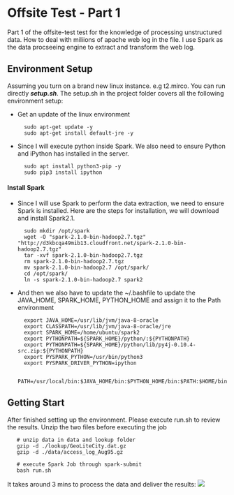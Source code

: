 # Offsite Test - Part 1
Part 1 of the offsite-test test for the knowledge of processing unstructured data. How to deal with miliions of apache web log in the file. I use Spark as the data procseeing engine to extract and transform the web log. 

## Environment Setup 
Assuming you turn on a brand new linux instance. e.g t2.mirco. You can run directly ***setup.sh***. The setup.sh in the project folder covers all the following environment setup:

* Get an update of the linux environment 

        sudo apt-get update -y
        sudo apt-get install default-jre -y
    
* Since I will execute python inside Spark. We also need to ensure Python and iPython has installed in the server.

        sudo apt install python3-pip -y
        sudo pip3 install ipython

#### Install Spark 
* Since I will use Spark to perform the data extraction, we need to ensure Spark is installed. Here are the steps for installation, we will download and install Spark2.1. 

        sudo mkdir /opt/spark
        wget -O "spark-2.1.0-bin-hadoop2.7.tgz" "http://d3kbcqa49mib13.cloudfront.net/spark-2.1.0-bin-hadoop2.7.tgz"
        tar -xvf spark-2.1.0-bin-hadoop2.7.tgz
        rm spark-2.1.0-bin-hadoop2.7.tgz
        mv spark-2.1.0-bin-hadoop2.7 /opt/spark/
        cd /opt/spark/
        ln -s spark-2.1.0-bin-hadoop2.7 spark2
    
* And then we also have to update the ~/.bashfile to update the JAVA_HOME, SPARK_HOME, PYTHON_HOME and assign it to the Path environment

        export JAVA_HOME=/usr/lib/jvm/java-8-oracle
        export CLASSPATH=/usr/lib/jvm/java-8-oracle/jre
        export SPARK_HOME=/home/ubuntu/spark2
        export PYTHONPATH=${SPARK_HOME}/python/:${PYTHONPATH}
        export PYTHONPATH=${SPARK_HOME}/python/lib/py4j-0.10.4-src.zip:${PYTHONPATH}
        export PYSPARK_PYTHON=/usr/bin/python3
        export PYSPARK_DRIVER_PYTHON=ipython
        
        PATH=/usr/local/bin:$JAVA_HOME/bin:$PYTHON_HOME/bin:$PATH:$HOME/bin


## Getting Start
After finished setting up the environment. Please execute run.sh to review the results. Unzip the two files before executing the job
        
       # unzip data in data and lookup folder
       gzip -d ./lookup/GeoLiteCity.dat.gz
       gzip -d ./data/access_log_Aug95.gz
   
       # execute Spark Job through spark-submit
       bash run.sh

It takes around 3 mins to process the data and deliver the results:
<img src="https://i.imgur.com/ad58715.png">


